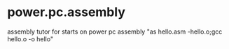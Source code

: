 # power.pc.assembly

assembly tutor for starts on power pc assembly
"as hello.asm -hello.o;gcc hello.o -o hello"

